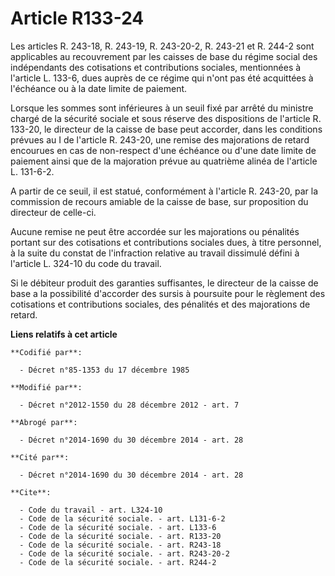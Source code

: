 # Article R133-24

Les articles R. 243-18, R. 243-19, R. 243-20-2, R. 243-21 et R. 244-2 sont applicables au recouvrement par les caisses de
base du régime social des indépendants des cotisations et contributions sociales, mentionnées à l'article L. 133-6, dues
auprès de ce régime qui n'ont pas été acquittées à l'échéance ou à la date limite de paiement. 

Lorsque les sommes sont inférieures à un seuil fixé par arrêté du ministre chargé de la sécurité sociale et sous réserve des
dispositions de l'article R. 133-20, le directeur de la caisse de base peut accorder, dans les conditions prévues au I de
l'article R. 243-20, une remise des majorations de retard encourues en cas de non-respect d'une échéance ou d'une date limite
de paiement ainsi que de la majoration prévue au quatrième alinéa de l'article L. 131-6-2. 

A partir de ce seuil, il est statué, conformément à l'article R. 243-20, par la commission de recours amiable de la caisse de
base, sur proposition du directeur de celle-ci. 

Aucune remise ne peut être accordée sur les majorations ou pénalités portant sur des cotisations et contributions sociales
dues, à titre personnel, à la suite du constat de l'infraction relative au travail dissimulé défini à l'article L. 324-10 du
code du travail. 

Si le débiteur produit des garanties suffisantes, le directeur de la caisse de base a la possibilité d'accorder des sursis à
poursuite pour le règlement des cotisations et contributions sociales, des pénalités et des majorations de retard.

**Liens relatifs à cet article**

	**Codifié par**:

	  - Décret n°85-1353 du 17 décembre 1985

	**Modifié par**:

	  - Décret n°2012-1550 du 28 décembre 2012 - art. 7

	**Abrogé par**:

	  - Décret n°2014-1690 du 30 décembre 2014 - art. 28

	**Cité par**:

	  - Décret n°2014-1690 du 30 décembre 2014 - art. 28

	**Cite**:

	  - Code du travail - art. L324-10
	  - Code de la sécurité sociale. - art. L131-6-2
	  - Code de la sécurité sociale. - art. L133-6
	  - Code de la sécurité sociale. - art. R133-20
	  - Code de la sécurité sociale. - art. R243-18
	  - Code de la sécurité sociale. - art. R243-20-2
	  - Code de la sécurité sociale. - art. R244-2
